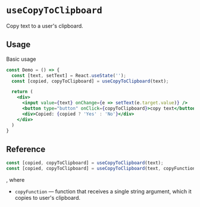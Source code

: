 # `useCopyToClipboard`

Copy text to a user's clipboard.


## Usage

Basic usage

```jsx
const Demo = () => {
  const [text, setText] = React.useState('');
  const [copied, copyToClipboard] = useCopyToClipboard(text);

  return (
    <div>
      <input value={text} onChange={e => setText(e.target.value)} />
      <button type="button" onClick={copyToClipboard}>copy text</button>
      <div>Copied: {copied ? 'Yes' : 'No'}</div>
    </div>
  )
}
```

## Reference

```js
const [copied, copyToClipboard] = useCopyToClipboard(text);
const [copied, copyToClipboard] = useCopyToClipboard(text, copyFunction);
```

, where

- `copyFunction` &mdash; function that receives a single string argument, which
  it copies to user's clipboard.
